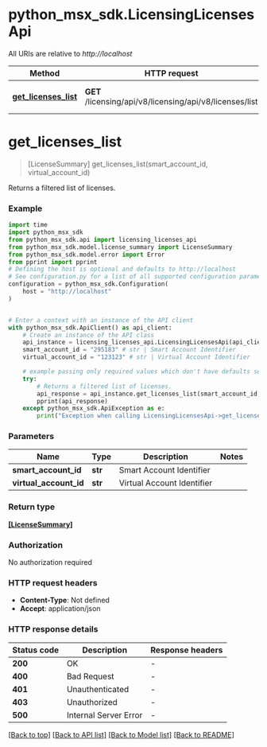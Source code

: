 # python_msx_sdk.LicensingLicensesApi

All URIs are relative to *http://localhost*

Method | HTTP request | Description
------------- | ------------- | -------------
[**get_licenses_list**](LicensingLicensesApi.md#get_licenses_list) | **GET** /licensing/api/v8/licensing/api/v8/licenses/list | Returns a filtered list of licenses.


# **get_licenses_list**
> [LicenseSummary] get_licenses_list(smart_account_id, virtual_account_id)

Returns a filtered list of licenses.

### Example


```python
import time
import python_msx_sdk
from python_msx_sdk.api import licensing_licenses_api
from python_msx_sdk.model.license_summary import LicenseSummary
from python_msx_sdk.model.error import Error
from pprint import pprint
# Defining the host is optional and defaults to http://localhost
# See configuration.py for a list of all supported configuration parameters.
configuration = python_msx_sdk.Configuration(
    host = "http://localhost"
)


# Enter a context with an instance of the API client
with python_msx_sdk.ApiClient() as api_client:
    # Create an instance of the API class
    api_instance = licensing_licenses_api.LicensingLicensesApi(api_client)
    smart_account_id = "295183" # str | Smart Account Identifier
    virtual_account_id = "123123" # str | Virtual Account Identifier

    # example passing only required values which don't have defaults set
    try:
        # Returns a filtered list of licenses.
        api_response = api_instance.get_licenses_list(smart_account_id, virtual_account_id)
        pprint(api_response)
    except python_msx_sdk.ApiException as e:
        print("Exception when calling LicensingLicensesApi->get_licenses_list: %s\n" % e)
```


### Parameters

Name | Type | Description  | Notes
------------- | ------------- | ------------- | -------------
 **smart_account_id** | **str**| Smart Account Identifier |
 **virtual_account_id** | **str**| Virtual Account Identifier |

### Return type

[**[LicenseSummary]**](LicenseSummary.md)

### Authorization

No authorization required

### HTTP request headers

 - **Content-Type**: Not defined
 - **Accept**: application/json


### HTTP response details

| Status code | Description | Response headers |
|-------------|-------------|------------------|
**200** | OK |  -  |
**400** | Bad Request |  -  |
**401** | Unauthenticated |  -  |
**403** | Unauthorized |  -  |
**500** | Internal Server Error |  -  |

[[Back to top]](#) [[Back to API list]](../README.md#documentation-for-api-endpoints) [[Back to Model list]](../README.md#documentation-for-models) [[Back to README]](../README.md)

